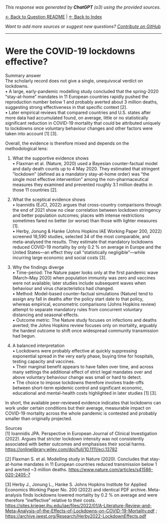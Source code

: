 <!-- 
Generated by: chatgpt
Model: o3
Prompt type: sources
Generated at: 2025-06-09T22:14:40.406679
-->

*This response was generated by **ChatGPT** (o3) using the provided sources.*

[← Back to Question README](README.md) | [← Back to Index](../README.md)

*Want to add more sources or suggest new questions? [Contribute on GitHub](https://github.com/justinwest/SuggestedSources)*

---

# Were the COVID-19 lockdowns effective?

Summary answer  
The scholarly record does not give a single, unequivocal verdict on lockdowns.  
• A large, early-pandemic modelling study concluded that the spring-2020 “stay-at-home” mandates in 11 European countries rapidly pushed the reproduction number below 1 and probably averted about 3 million deaths, suggesting strong effectiveness in that specific context [2].  
• Later empirical reviews that compared countries and U.S. states after more data had accumulated found, on average, little or no statistically significant reduction in COVID-19 mortality that could be attributed uniquely to lockdowns once voluntary behaviour changes and other factors were taken into account [1] [3].  

Overall, the evidence is therefore mixed and depends on the methodological lens:

1. What the supportive evidence shows  
   • Flaxman et al. (Nature, 2020) used a Bayesian counter-factual model and daily death counts up to 4 May 2020. They estimated that stringent “lockdown” (defined as a mandatory stay-at-home order) was “the single most effective intervention” among the non-pharmaceutical measures they examined and prevented roughly 3.1 million deaths in those 11 countries [2].

2. What the sceptical evidence shows  
   • Ioannidis (EJCI, 2022) argues that cross-country comparisons through the end of 2021 show no clear correlation between lockdown stringency and better population outcomes; places with intense restrictions sometimes fared no better (or worse) than those with lighter measures [1].  
   • Herby, Jonung & Hanke (Johns Hopkins IAE Working Paper 200, 2022) screened 18,590 studies, selected 34 of the most comparable, and meta-analysed the results. They estimate that mandatory lockdowns reduced COVID-19 mortality by only 0.2 % on average in Europe and the United States—an effect they call “statistically negligible”—while incurring large economic and social costs [3].

3. Why the findings diverge  
   • Time-period: The Nature paper looks only at the first pandemic wave (March–May 2020) when population immunity was zero and vaccines were not available; later studies include subsequent waves when behaviour and virus characteristics had changed.  
   • Method: Model-based counter-factual simulations (Nature) tend to assign any fall in deaths after the policy start date to that policy, whereas empirical, econometric comparisons (Johns Hopkins review) attempt to separate mandatory rules from concurrent voluntary distancing and seasonal effects.  
   • Outcome metric: The Nature study focuses on infections and deaths averted; the Johns Hopkins review focuses only on mortality, arguably the hardest outcome to shift once widespread community transmission had begun.  

4. A balanced interpretation  
   • Lockdowns were probably effective at quickly suppressing exponential spread in the very early phase, buying time for hospitals, testing capacity and vaccines.  
   • Their marginal benefit appears to have fallen over time, and across many settings the additional effect of strict legal mandates over and above voluntary behaviour change was small or hard to detect.  
   • The choice to impose lockdowns therefore involves trade-offs between short-term epidemic control and significant economic, educational and mental-health costs highlighted in later studies [1] [3].

In short, the available peer-reviewed evidence indicates that lockdowns can work under certain conditions but their average, measurable impact on COVID-19 mortality across the whole pandemic is contested and probably smaller than originally projected.

Sources  
[1] Ioannidis JPA. Perspective in European Journal of Clinical Investigation (2022). Argues that stricter lockdown intensity was not consistently associated with better outcomes and emphasises their social harms. https://onlinelibrary.wiley.com/doi/full/10.1111/eci.13782  

[2] Flaxman S. et al. Modelling study in Nature (2020). Concludes that stay-at-home mandates in 11 European countries reduced transmission below 1 and averted ~3 million deaths. https://www.nature.com/articles/s41586-020-2405-7  

[3] Herby J., Jonung L., Hanke S. Johns Hopkins Institute for Applied Economics Working Paper No. 200 (2022) and identical PDF archive. Meta-analysis finds lockdowns lowered mortality by 0.2 % on average and were therefore “ineffective” relative to their costs. https://sites.krieger.jhu.edu/iae/files/2022/01/A-Literature-Review-and-Meta-Analysis-of-the-Effects-of-Lockdowns-on-COVID-19-Mortality.pdf ; https://archive.jwest.org/Research/Herby2022-LockdownEffects.pdf
